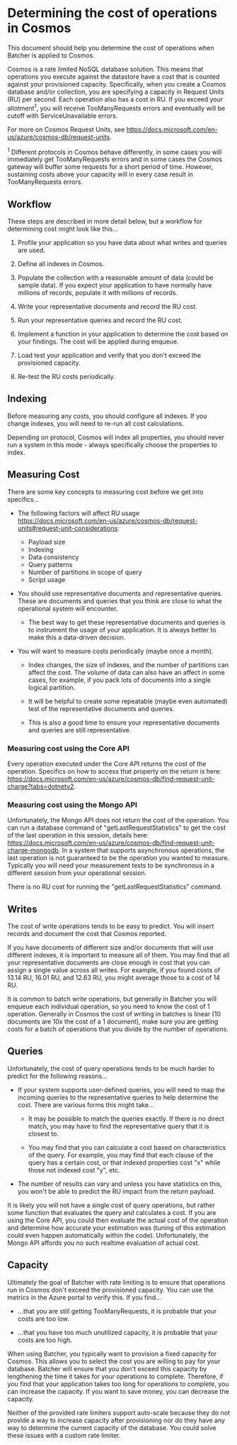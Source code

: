 <!-- markdownlint-disable no-inline-html -->

# Determining the cost of operations in Cosmos

This document should help you determine the cost of operations when Batcher is applied to Cosmos.

Cosmos is a rate limited NoSQL database solution. This means that operations you execute against the datastore have a cost that is counted against your provisioned capacity. Specifically, when you create a Cosmos database and/or collection, you are specifying a capacity in Request Units (RU) per second. Each operation also has a cost in RU. If you exceed your allotment<sup>1</sup>, you will receive TooManyRequests errors and eventually will be cutoff with ServiceUnavailable errors.

For more on Cosmos Request Units, see <https://docs.microsoft.com/en-us/azure/cosmos-db/request-units>.

<sup>1</sup> Different protocols in Cosmos behave differently, in some cases you will immediately get TooManyRequests errors and in some cases the Cosmos gateway will buffer some requests for a short period of time. However, sustaining costs above your capacity will in every case result in TooManyRequests errors.

## Workflow

These steps are described in more detail below, but a workflow for determining cost might look like this...

1. Profile your application so you have data about what writes and queries are used.

1. Define all indexes in Cosmos.

1. Populate the collection with a reasonable amount of data (could be sample data). If you expect your application to have normally have millions of records, populate it with millions of records.

1. Write your representative documents and record the RU cost.

1. Run your representative queries and record the RU cost.

1. Implement a function in your application to determine the cost based on your findings. The cost will be applied during enqueue.

1. Load test your application and verify that you don't exceed the provisioned capacity.

1. Re-test the RU costs periodically.

## Indexing

Before measuring any costs, you should configure all indexes. If you change indexes, you will need to re-run all cost calculations.

Depending on protocol, Cosmos will index all properties, you should never run a system in this mode - always specifically choose the properties to index.

## Measuring Cost

There are some key concepts to measuring cost before we get into specifics...

- The following factors will affect RU usage <https://docs.microsoft.com/en-us/azure/cosmos-db/request-units#request-unit-considerations>:
  - Payload size
  - Indexing
  - Data consistency
  - Query patterns
  - Number of partitions in scope of query
  - Script usage

- You should use representative documents and representative queries. These are documents and queries that you think are close to what the operational system will encounter.

  - The best way to get these representative documents and queries is to instrument the usage of your application. It is always better to make this a data-driven decision.

- You will want to measure costs periodically (maybe once a month).

  - Index changes, the size of indexes, and the number of partitions can affect the cost. The volume of data can also have an affect in some cases, for example, if you pack lots of documents into a single logical partition.

  - It will be helpful to create some repeatable (maybe even automated) test of the representative documents and queries.

  - This is also a good time to ensure your representative documents and queries are still representative.

### Measuring cost using the Core API

Every operation executed under the Core API returns the cost of the operation. Specifics on how to access that property on the return is here: <https://docs.microsoft.com/en-us/azure/cosmos-db/find-request-unit-charge?tabs=dotnetv2>.

### Measuring cost using the Mongo API

Unfortunately, the Mongo API does not return the cost of the operation. You can run a database command of "getLastRequestStatistics" to get the cost of the last operation in this session, details here: <https://docs.microsoft.com/en-us/azure/cosmos-db/find-request-unit-charge-mongodb>. In a system that supports asynchronous operations, the last operation is not guaranteed to be the operation you wanted to measure. Typically you will need your measurement tests to be synchronous in a different session from your operational session.

There is no RU cost for running the "getLastRequestStatistics" command.

## Writes

The cost of write operations tends to be easy to predict. You will insert records and document the cost that Cosmos reported.

If you have documents of different size and/or documents that will use different indexes, it is important to measure all of them. You may find that all your representative documents are close enough in cost that you can assign a single value across all writes. For example, if you found costs of 13.14 RU, 16.01 RU, and 12.63 RU, you might average those to a cost of 14 RU.

It is common to batch write operations, but generally in Batcher you will enqueue each individual operation, so you need to know the cost of 1 operation. Generally in Cosmos the cost of writing in batches is linear (10 documents are 10x the cost of a 1 document), make sure you are getting costs for a batch of operations that you divide by the number of operations.

## Queries

Unfortunately, the cost of query operations tends to be much harder to predict for the following reasons...

- If your system supports user-defined queries, you will need to map the incoming queries to the representative queries to help determine the cost. There are various forms this might take...

  - It may be possible to match the queries exactly. If there is no direct match, you may have to find the representative query that it is closest to.

  - You may find that you can calculate a cost based on characteristics of the query. For example, you may find that each clause of the query has a certain cost, or that indexed properties cost "x" while those not indexed cost "y", etc.

- The number of results can vary and unless you have statistics on this, you won't be able to predict the RU impact from the return payload.

It is likely you will not have a single cost of query operations, but rather some function that evaluates the query and calculates a cost. If you are using the Core API, you could then evaluate the actual cost of the operation and determine how accurate your estimation was (tuning of this estimation could even happen automatically within the code). Unfortunately, the Mongo API affords you no such realtime evaluation of actual cost.

## Capacity

Ultimately the goal of Batcher with rate limiting is to ensure that operations run in Cosmos don't exceed the provisioned capacity. You can use the metrics in the Azure portal to verify this. If you find...

- ...that you are still getting TooManyRequests, it is probable that your costs are too low.

- ...that you have too much unutilized capacity, it is probable that your costs are too high.

When using Batcher, you typically want to provision a fixed capacity for Cosmos. This allows you to select the cost you are willing to pay for your database. Batcher will ensure that you don't exceed this capacity by lengthening the time it takes for your operations to complete. Therefore, if you find that your application takes too long for operations to complete, you can increase the capacity. If you want to save money, you can decrease the capacity.

Neither of the provided rate limiters support auto-scale because they do not provide a way to increase capacity after provisioning nor do they have any way to determine the current capacity of the database. You could solve these issues with a custom rate limiter.

